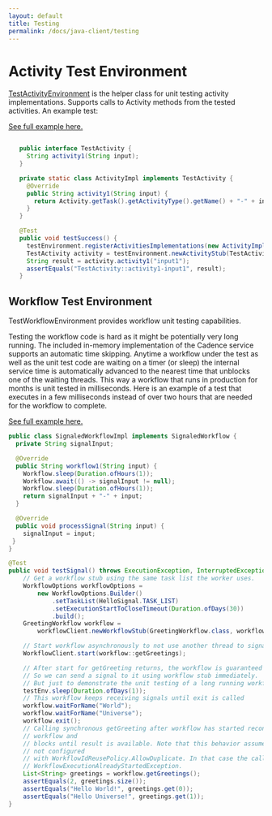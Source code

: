 ```yaml
---
layout: default
title: Testing
permalink: /docs/java-client/testing
---
```


# Activity Test Environment

[TestActivityEnvironment](https://www.javadoc.io/static/com.uber.cadence/cadence-client/2.7.9-alpha/com/cadence-workflow/cadence/testing/TestActivityEnvironment.html) is the helper class for unit testing activity implementations. Supports calls to Activity methods from the tested activities. An example test:

[See full example here.](https://github.com/cadence-workflow/cadence-java-samples/blob/master/src/test/java/com/uber/cadence/samples/hello/HelloActivityTest.java)

```java

   public interface TestActivity {
     String activity1(String input);
   }

   private static class ActivityImpl implements TestActivity {
     @Override
     public String activity1(String input) {
       return Activity.getTask().getActivityType().getName() + "-" + input;
     }
   }

   @Test
   public void testSuccess() {
     testEnvironment.registerActivitiesImplementations(new ActivityImpl());
     TestActivity activity = testEnvironment.newActivityStub(TestActivity.class);
     String result = activity.activity1("input1");
     assertEquals("TestActivity::activity1-input1", result);
   }

```

## Workflow Test Environment
TestWorkflowEnvironment provides workflow unit testing capabilities.

Testing the workflow code is hard as it might be potentially very long running. The included in-memory implementation of the Cadence service supports an automatic time skipping. Anytime a workflow under the test as well as the unit test code are waiting on a timer (or sleep) the internal service time is automatically advanced to the nearest time that unblocks one of the waiting threads. This way a workflow that runs in production for months is unit tested in milliseconds. Here is an example of a test that executes in a few milliseconds instead of over two hours that are needed for the workflow to complete.

[See full example here. ](https://github.com/cadence-workflow/cadence-java-samples/blob/master/src/test/java/com/uber/cadence/samples/hello/HelloSignalTest.java#L76)

```java
public class SignaledWorkflowImpl implements SignaledWorkflow {
  private String signalInput;

  @Override
  public String workflow1(String input) {
    Workflow.sleep(Duration.ofHours(1));
    Workflow.await(() -> signalInput != null);
    Workflow.sleep(Duration.ofHours(1));
    return signalInput + "-" + input;
  }

  @Override
  public void processSignal(String input) {
    signalInput = input;
 }
}

@Test
public void testSignal() throws ExecutionException, InterruptedException {
    // Get a workflow stub using the same task list the worker uses.
    WorkflowOptions workflowOptions =
        new WorkflowOptions.Builder()
            .setTaskList(HelloSignal.TASK_LIST)
            .setExecutionStartToCloseTimeout(Duration.ofDays(30))
            .build();
    GreetingWorkflow workflow =
        workflowClient.newWorkflowStub(GreetingWorkflow.class, workflowOptions);

    // Start workflow asynchronously to not use another thread to signal.
    WorkflowClient.start(workflow::getGreetings);

    // After start for getGreeting returns, the workflow is guaranteed to be started.
    // So we can send a signal to it using workflow stub immediately.
    // But just to demonstrate the unit testing of a long running workflow adding a long sleep here.
    testEnv.sleep(Duration.ofDays(1));
    // This workflow keeps receiving signals until exit is called
    workflow.waitForName("World");
    workflow.waitForName("Universe");
    workflow.exit();
    // Calling synchronous getGreeting after workflow has started reconnects to the existing
    // workflow and
    // blocks until result is available. Note that this behavior assumes that WorkflowOptions are
    // not configured
    // with WorkflowIdReusePolicy.AllowDuplicate. In that case the call would fail with
    // WorkflowExecutionAlreadyStartedException.
    List<String> greetings = workflow.getGreetings();
    assertEquals(2, greetings.size());
    assertEquals("Hello World!", greetings.get(0));
    assertEquals("Hello Universe!", greetings.get(1));
}
```
